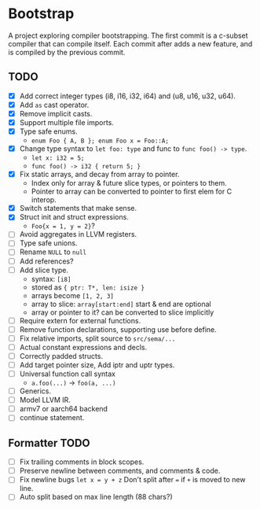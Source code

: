 Bootstrap
=========

A project exploring compiler bootstrapping.
The first commit is a c-subset compiler that can compile itself.
Each commit after adds a new feature, and is compiled by the previous commit.


TODO
----
 - [x] Add correct integer types (i8, i16, i32, i64) and (u8, u16, u32, u64).
 - [x] Add `as` cast operator.
 - [x] Remove implicit casts.
 - [x] Support multiple file imports.
 - [x] Type safe enums.
    * `enum Foo { A, B }; enum Foo x = Foo::A;`
 - [x] Change type syntax to `let foo: type` and func to `func foo() -> type`.
    * `let x: i32 = 5;`
    * `func foo() -> i32 { return 5; }`
 - [x] Fix static arrays, and decay from array to pointer.
    * Index only for array & future slice types, or pointers to them.
    * Pointer to array can be converted to pointer to first elem for C interop.
 - [x] Switch statements that make sense.
 - [x] Struct init and struct expressions.
    * `Foo{x = 1, y = 2}`?
 - [ ] Avoid aggregates in LLVM registers.
 - [ ] Type safe unions.
 - [ ] Rename `NULL` to `null`
 - [ ] Add references?
 - [ ] Add slice type.
    * syntax: `[i8]`
    * stored as `{ ptr: T*, len: isize }`
    * arrays become `[1, 2, 3]`
    * array to slice: `array[start:end]` start & end are optional
    * array or pointer to it? can be converted to slice implicitly
 - [ ] Require extern for external functions.
 - [ ] Remove function declarations, supporting use before define.
 - [ ] Fix relative imports, split source to `src/sema/...`
 - [ ] Actual constant expressions and decls.
 - [ ] Correctly padded structs.
 - [ ] Add target pointer size, Add iptr and uptr types.
 - [ ] Universal function call syntax
    * `a.foo(...)` -> `foo(a, ...)`
 - [ ] Generics.
 - [ ] Model LLVM IR.
 - [ ] armv7 or aarch64 backend
 - [ ] continue statement.

Formatter TODO
--------------

 - [ ] Fix trailing comments in block scopes.
 - [ ] Preserve newline between comments, and comments & code.
 - [ ] Fix newline bugs
   `let x = y + z` Don't split after `=` if `+` is moved to new line.
 - [ ] Auto split based on max line length (88 chars?)
